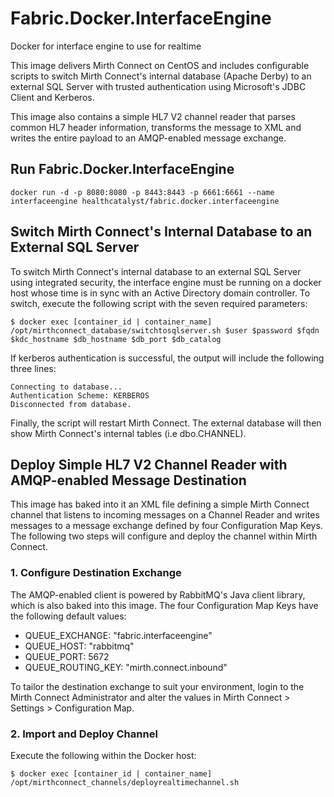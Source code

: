 # Fabric.Docker.InterfaceEngine
Docker for interface engine to use for realtime

This image delivers Mirth Connect on CentOS and includes configurable scripts to switch Mirth Connect's internal database (Apache Derby) to an external SQL Server with trusted authentication using Microsoft's JDBC Client and Kerberos.

This image also contains a simple HL7 V2 channel reader that parses common HL7 header information, transforms the message to XML and writes the entire payload to an AMQP-enabled message exchange.


## Run Fabric.Docker.InterfaceEngine

```
docker run -d -p 8080:8080 -p 8443:8443 -p 6661:6661 --name interfaceengine healthcatalyst/fabric.docker.interfaceengine
```


## Switch Mirth Connect's Internal Database to an External SQL Server

To switch Mirth Connect's internal database to an external SQL Server using integrated security, the interface engine must be running on a docker host whose time is in sync with an Active Directory domain controller. To switch, execute the following script with the seven required parameters:

```
$ docker exec [container_id | container_name] /opt/mirthconnect_database/switchtosqlserver.sh $user $password $fqdn $kdc_hostname $db_hostname $db_port $db_catalog
```

If kerberos authentication is successful, the output will include the following three lines:

```
Connecting to database...
Authentication Scheme: KERBEROS
Disconnected from database.
```

Finally, the script will restart Mirth Connect. The external database will then show Mirth Connect's internal tables (i.e dbo.CHANNEL).


## Deploy Simple HL7 V2 Channel Reader with AMQP-enabled Message Destination

This image has baked into it an XML file defining a simple Mirth Connect channel that listens to incoming messages on a Channel Reader and writes messages to a message exchange defined by four Configuration Map Keys. The following two steps will configure and deploy the channel within Mirth Connect.

### 1. Configure Destination Exchange

The AMQP-enabled client is powered by RabbitMQ's Java client library, which is also baked into this image. The four Configuration Map Keys have the following default values:

* QUEUE_EXCHANGE: "fabric.interfaceengine"
* QUEUE_HOST: "rabbitmq"
* QUEUE_PORT: 5672
* QUEUE_ROUTING_KEY: "mirth.connect.inbound"

To tailor the destination exchange to suit your environment, login to the Mirth Connect Administrator and alter the values in Mirth Connect > Settings > Configuration Map.

### 2. Import and Deploy Channel

Execute the following within the Docker host:

```
$ docker exec [container_id | container_name] /opt/mirthconnect_channels/deployrealtimechannel.sh
```
